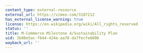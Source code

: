 ```yaml
---
content_type: external-resource
external_url: https://vimeo.com/3187212
has_external_license_warning: true
license: https://en.wikipedia.org/wiki/All_rights_reserved
status: ''
title: M-Commerce Milestone 4/Sustainability Plan
uid: 3b88e5ac-f644-424e-aa76-da7fecfe6006
wayback_url: ''
---
```


